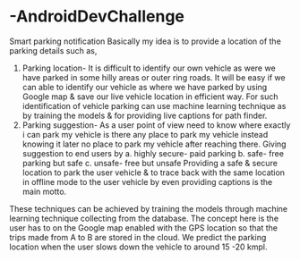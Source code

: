 # -AndroidDevChallenge
Smart parking notification
Basically my idea is to provide a location of the parking details such as,
1.	Parking location- It is difficult to identify our own vehicle as were we have parked in some hilly areas or outer ring roads. It will be easy if we can able to identify our vehicle as where we have parked by using Google map & save our live vehicle location in efficient way. 
For such identification of vehicle parking can use machine learning technique as by training the models & for providing live captions for path finder.
2.	Parking suggestion- As a user point of view need to know where exactly i can park my vehicle is there any place to park my vehicle instead knowing it later no place to park my vehicle after reaching there. Giving suggestion to end users by
a. highly secure- paid parking 
b. safe- free parking but safe 
c. unsafe- free but unsafe 
Providing a safe & secure location to park the user vehicle & to trace back with the same location in offline mode to the user vehicle by even providing captions is the main motto.

These techniques can be achieved by training the models through machine learning technique collecting from the database. The concept here is the user has to on the Google map enabled with the GPS location so that the trips made from A to B are stored in the cloud. We predict the parking location when the user slows down the vehicle to around 15 -20 kmpl.

